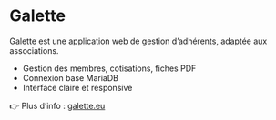 # Galette

Galette est une application web de gestion d’adhérents, adaptée aux associations.

- Gestion des membres, cotisations, fiches PDF
- Connexion base MariaDB
- Interface claire et responsive

👉 Plus d’info : [galette.eu](https://galette.eu/)
